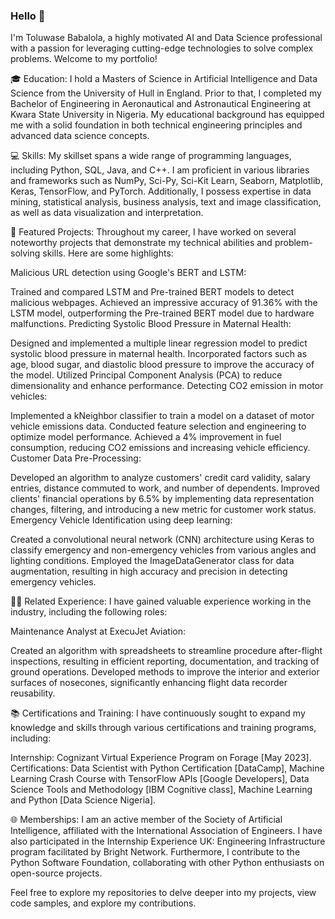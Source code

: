 ### Hello  👋
I'm Toluwase Babalola, a highly motivated AI and Data Science professional with a passion for leveraging cutting-edge technologies to solve complex problems. Welcome to my portfolio!

🎓 Education:
I hold a Masters of Science in Artificial Intelligence and Data Science from the University of Hull in England. Prior to that, I completed my Bachelor of Engineering in Aeronautical and Astronautical Engineering at Kwara State University in Nigeria. My educational background has equipped me with a solid foundation in both technical engineering principles and advanced data science concepts.

💻 Skills:
My skillset spans a wide range of programming languages, including Python, SQL, Java, and C++. I am proficient in various libraries and frameworks such as NumPy, Sci-Py, Sci-Kit Learn, Seaborn, Matplotlib, Keras, TensorFlow, and PyTorch. Additionally, I possess expertise in data mining, statistical analysis, business analysis, text and image classification, as well as data visualization and interpretation.

🚀 Featured Projects:
Throughout my career, I have worked on several noteworthy projects that demonstrate my technical abilities and problem-solving skills. Here are some highlights:

Malicious URL detection using Google's BERT and LSTM:

Trained and compared LSTM and Pre-trained BERT models to detect malicious webpages.
Achieved an impressive accuracy of 91.36% with the LSTM model, outperforming the Pre-trained BERT model due to hardware malfunctions.
Predicting Systolic Blood Pressure in Maternal Health:

Designed and implemented a multiple linear regression model to predict systolic blood pressure in maternal health.
Incorporated factors such as age, blood sugar, and diastolic blood pressure to improve the accuracy of the model.
Utilized Principal Component Analysis (PCA) to reduce dimensionality and enhance performance.
Detecting CO2 emission in motor vehicles:

Implemented a kNeighbor classifier to train a model on a dataset of motor vehicle emissions data.
Conducted feature selection and engineering to optimize model performance.
Achieved a 4% improvement in fuel consumption, reducing CO2 emissions and increasing vehicle efficiency.
Customer Data Pre-Processing:

Developed an algorithm to analyze customers' credit card validity, salary entries, distance commuted to work, and number of dependents.
Improved clients' financial operations by 6.5% by implementing data representation changes, filtering, and introducing a new metric for customer work status.
Emergency Vehicle Identification using deep learning:

Created a convolutional neural network (CNN) architecture using Keras to classify emergency and non-emergency vehicles from various angles and lighting conditions.
Employed the ImageDataGenerator class for data augmentation, resulting in high accuracy and precision in detecting emergency vehicles.

👨‍💼 Related Experience:
I have gained valuable experience working in the industry, including the following roles:

Maintenance Analyst at ExecuJet Aviation:

Created an algorithm with spreadsheets to streamline procedure after-flight inspections, resulting in efficient reporting, documentation, and tracking of ground operations.
Developed methods to improve the interior and exterior surfaces of nosecones, significantly enhancing flight data recorder reusability.

📚 Certifications and Training:
I have continuously sought to expand my knowledge and skills through various certifications and training programs, including:

Internship: Cognizant Virtual Experience Program on Forage [May 2023].
Certifications: Data Scientist with Python Certification [DataCamp], Machine Learning Crash Course with TensorFlow APIs [Google Developers], Data Science Tools and Methodology [IBM Cognitive class], Machine Learning and Python [Data Science Nigeria].

🌐 Memberships:
I am an active member of the Society of Artificial Intelligence, affiliated with the International Association of Engineers. I have also participated in the Internship Experience UK: Engineering Infrastructure program facilitated by Bright Network. Furthermore, I contribute to the Python Software Foundation, collaborating with other Python enthusiasts on open-source projects.

Feel free to explore my repositories to delve deeper into my projects, view code samples, and explore my contributions.
<!--
**xbabs/xbabs** is a ✨ _special_ ✨ repository because its `README.md` (this file) appears on your GitHub profile.

Here are some ideas to get you started:

- 🔭 I’m currently working on ...

- 🌱 I’m currently learning ...
- 👯 I’m looking to collaborate on ...
- 🤔 I’m looking for help with ...
- 
-->
